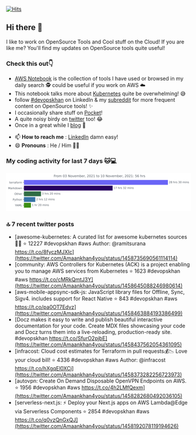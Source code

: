 [![Hits](https://hits.seeyoufarm.com/api/count/incr/badge.svg?url=https%3A%2F%2Fgithub.com%2Fakhan4u%2Fhit-counter&count_bg=%2379C83D&title_bg=%23555555&icon=&icon_color=%23E7E7E7&title=visits&edge_flat=false)](https://hits.seeyoufarm.com)

## Hi there 👋

I like to work on OpenSource Tools and Cool stuff on the Cloud! If you are like me? You'll find my updates on OpenSource tools quite useful!

### Check this out👇

* [AWS Notebook](https://histre.com/public/notebooks/dnllyanu/aws/) is the collection of tools I have used or browsed in my daily search 🕵️ could be useful if you work on AWS ☁️
* This notebook talks more about [Kubernetes](https://histre.com/public/notebooks/6uxdvo3y/kubernetes/) quite be overwhelming! 😅
* follow [#devopskhan](https://www.linkedin.com/feed/hashtag/devopskhan/) on LinkedIn & my [subreddit](https://www.reddit.com/r/devopskhan/) for more frequent content on OpenSource tools! ✨
* I occasionally share stuff on [Pocket](https://getpocket.com/@ej6g8d1dp2829A16a9Tf5d4T6bAMp3d8791rejDe86yem3bm4e14ex4fT4dluk29)!
* A quite noisy birdy on [twitter](https://twitter.com/Amaankhan4you) too! 😂
* Once in a great while I [blog](https://linuxparrot.com/) 😬


- 📫 **How to reach me** : [LinkedIn](https://www.linkedin.com/in/amaan-khan-linux-ninja) damn easy!
- 😄 **Pronouns** : He / Him 🤷‍♂️

### My coding activity for last 7 days 🐱💻

<img src="https://github.com/akhan4u/akhan4u/blob/main/images/stat.svg" alt="Amaan's Wakatime Activity!"/>

### 🔝 7 recent twitter posts
<!-- DEVDOJO:START -->
- [awesome-kubernetes: A curated list for awesome kubernetes sources :ship::tada:
⭐️ 12227
#devopskhan #aws
Author: @ramitsurana
https://t.co/8fyczMJXIc](https://twitter.com/Amaankhan4you/status/1458735690561114114)
- [community: AWS Controllers for Kubernetes &lpar;ACK&rpar; is a project enabling you to manage AWS services from Kubernetes
⭐️ 1623
#devopskhan #aws
https://t.co/cMRkQmtJ3Y](https://twitter.com/Amaankhan4you/status/1458645088246980614)
- [aws-mobile-appsync-sdk-js: JavaScript library files for Offline, Sync, Sigv4. includes support for React Native
⭐️ 843
#devopskhan #aws
https://t.co/pa0OT7Edvz](https://twitter.com/Amaankhan4you/status/1458463884193386499)
- [Docz makes it easy to write and publish beautiful interactive documentation for your code. Create MDX files showcasing your code and Docz turns them into a live-reloading, production-ready site. #devopskhan https://t.co/SfurO2pjbE](https://twitter.com/Amaankhan4you/status/1458437562054361095)
- [infracost: Cloud cost estimates for Terraform in pull requests💰📉 Love your cloud bill!
⭐️ 4336
#devopskhan #aws
Author: @infracost
https://t.co/hXgqEl0XCi](https://twitter.com/Amaankhan4you/status/1458373282256723973)
- [autovpn: Create On Demand Disposable OpenVPN Endpoints on AWS.
⭐️ 1956
#devopskhan #aws
https://t.co/4h2LMfQexm](https://twitter.com/Amaankhan4you/status/1458282680492036105)
- [serverless-next.js: ⚡ Deploy your Next.js apps on AWS Lambda@Edge via Serverless Components
⭐️ 2854
#devopskhan #aws
https://t.co/q0vzQnGxQJ](https://twitter.com/Amaankhan4you/status/1458192078119194626)
<!-- DEVDOJO:END -->

<!-- ![Amaan's GitHub stats](https://github-readme-stats.vercel.app/api?username=akhan4u&count_private=true&show_icons=true&hide=contribs) -->
